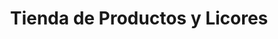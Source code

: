 ---
title: "Tienda de Productos y Licores"
url: /tarija/tienda-de-productos-y-licores/
shop: Spirituosen
---